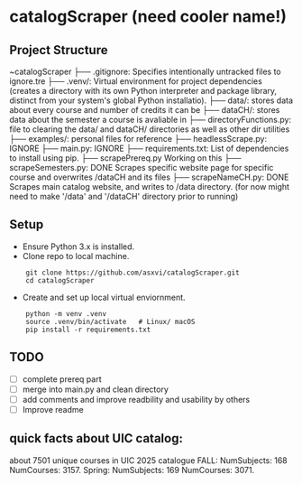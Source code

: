 # catalogScraper (need cooler name!)

## Project Structure 
~catalogScraper
├── .gitignore: Specifies intentionally untracked files to ignore.tre
├── .venv/: Virtual environment for project dependencies (creates a directory with its own Python interpreter and package library, distinct from your system's global Python installatio).
├── data/: stores data about every course and number of credits it can be 
├── dataCH/: stores data about the semester a course is avaliable in
├── directoryFunctions.py: file to clearing the data/ and dataCH/ directories as well as other dir utilities
├── examples/: personal files for reference 
├── headlessScrape.py: IGNORE
├── main.py: IGNORE
├── requirements.txt: List of dependencies to install using pip.
├── scrapePrereq.py Working on this
├── scrapeSemesters.py: DONE Scrapes specific website page for specific course and overwrites /dataCH and its files
├── scrapeNameCH.py: DONE Scrapes main catalog website, and writes to /data directory. (for now might need to make '/data' and '/dataCH' directory prior to running)



  ## Setup
* Ensure Python 3.x is installed.
* Clone repo to local machine.
```
    git clone https://github.com/asxvi/catalogScraper.git
    cd catalogScraper
```
* Create and set up local virtual enviornment.
```
    python -m venv .venv
    source .venv/bin/activate   # Linux/ macOS
    pip install -r requirements.txt
```

## TODO
- [ ] complete prereq part
- [ ] merge into main.py and clean directory 
- [ ] add comments and improve readbility and usability by others
- [ ] Improve readme

## quick facts about UIC catalog:
about 7501 unique courses in UIC 2025 catalogue
FALL: NumSubjects: 168 NumCourses: 3157.
Spring: NumSubjects: 169 NumCourses: 3071.